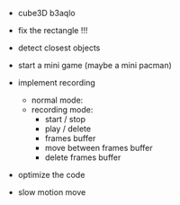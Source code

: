 + cube3D b3aqlo

+ fix the rectangle !!!
+ detect closest objects
+ start a mini game (maybe a mini pacman)

+ implement recording
    + normal mode:
    + recording mode:
        + start / stop
        + play / delete
        + frames buffer
        + move between frames buffer
        + delete frames buffer

+ optimize the code
+ slow motion move
